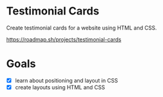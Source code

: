 # Testimonial Cards

Create testimonial cards for a website using HTML and CSS.

https://roadmap.sh/projects/testimonial-cards

# Goals

- [x] learn about positioning and layout in CSS
- [x] create layouts using HTML and CSS
